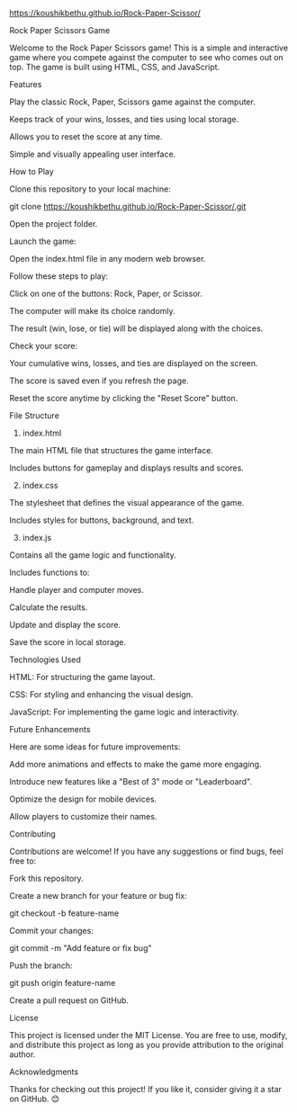 https://koushikbethu.github.io/Rock-Paper-Scissor/

Rock Paper Scissors Game

Welcome to the Rock Paper Scissors game! This is a simple and interactive game where you compete against the computer to see who comes out on top. The game is built using HTML, CSS, and JavaScript.

Features

Play the classic Rock, Paper, Scissors game against the computer.

Keeps track of your wins, losses, and ties using local storage.

Allows you to reset the score at any time.

Simple and visually appealing user interface.

How to Play

Clone this repository to your local machine:

git clone https://koushikbethu.github.io/Rock-Paper-Scissor/.git

Open the project folder.

Launch the game:

Open the index.html file in any modern web browser.

Follow these steps to play:

Click on one of the buttons: Rock, Paper, or Scissor.

The computer will make its choice randomly.

The result (win, lose, or tie) will be displayed along with the choices.

Check your score:

Your cumulative wins, losses, and ties are displayed on the screen.

The score is saved even if you refresh the page.

Reset the score anytime by clicking the "Reset Score" button.

File Structure

1. index.html

The main HTML file that structures the game interface.

Includes buttons for gameplay and displays results and scores.

2. index.css

The stylesheet that defines the visual appearance of the game.

Includes styles for buttons, background, and text.

3. index.js

Contains all the game logic and functionality.

Includes functions to:

Handle player and computer moves.

Calculate the results.

Update and display the score.

Save the score in local storage.

Technologies Used

HTML: For structuring the game layout.

CSS: For styling and enhancing the visual design.

JavaScript: For implementing the game logic and interactivity.



Future Enhancements

Here are some ideas for future improvements:

Add more animations and effects to make the game more engaging.

Introduce new features like a "Best of 3" mode or "Leaderboard".

Optimize the design for mobile devices.

Allow players to customize their names.

Contributing

Contributions are welcome! If you have any suggestions or find bugs, feel free to:

Fork this repository.

Create a new branch for your feature or bug fix:

git checkout -b feature-name

Commit your changes:

git commit -m "Add feature or fix bug"

Push the branch:

git push origin feature-name

Create a pull request on GitHub.

License

This project is licensed under the MIT License. You are free to use, modify, and distribute this project as long as you provide attribution to the original author.

Acknowledgments

Thanks for checking out this project! If you like it, consider giving it a star on GitHub. 😊

